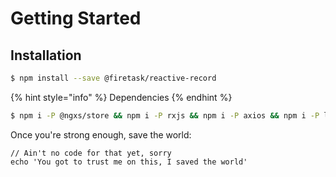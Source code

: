 # Getting Started

## Installation

```bash
$ npm install --save @firetask/reactive-record
```

{% hint style="info" %}
Dependencies
{% endhint %}

```bash
$ npm i -P @ngxs/store && npm i -P rxjs && npm i -P axios && npm i -P lodash && npm i -P moment
```

Once you're strong enough, save the world:

```text
// Ain't no code for that yet, sorry
echo 'You got to trust me on this, I saved the world'
```

